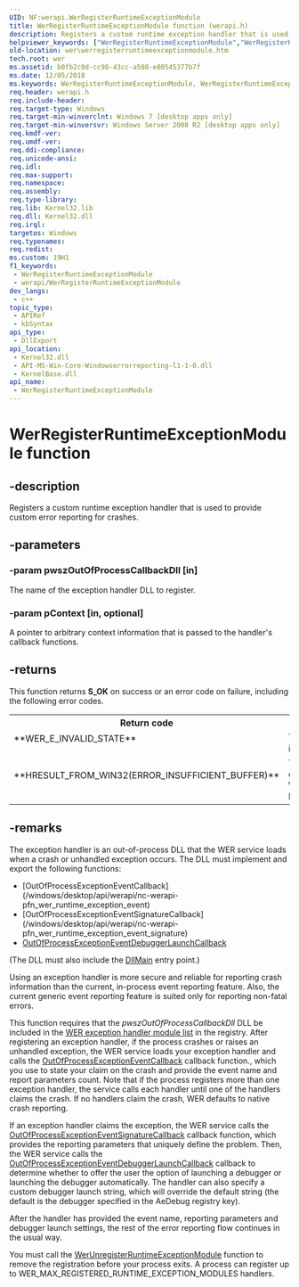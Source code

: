 ```yaml
---
UID: NF:werapi.WerRegisterRuntimeExceptionModule
title: WerRegisterRuntimeExceptionModule function (werapi.h)
description: Registers a custom runtime exception handler that is used to provide custom error reporting for crashes.
helpviewer_keywords: ["WerRegisterRuntimeExceptionModule","WerRegisterRuntimeExceptionModule function [Windows Error Reporting]","wer.werregisterruntimeexceptionmodule","werapi/WerRegisterRuntimeExceptionModule"]
old-location: wer\werregisterruntimeexceptionmodule.htm
tech.root: wer
ms.assetid: b0fb2c0d-cc98-43cc-a508-e80545377b7f
ms.date: 12/05/2018
ms.keywords: WerRegisterRuntimeExceptionModule, WerRegisterRuntimeExceptionModule function [Windows Error Reporting], wer.werregisterruntimeexceptionmodule, werapi/WerRegisterRuntimeExceptionModule
req.header: werapi.h
req.include-header: 
req.target-type: Windows
req.target-min-winverclnt: Windows 7 [desktop apps only]
req.target-min-winversvr: Windows Server 2008 R2 [desktop apps only]
req.kmdf-ver: 
req.umdf-ver: 
req.ddi-compliance: 
req.unicode-ansi: 
req.idl: 
req.max-support: 
req.namespace: 
req.assembly: 
req.type-library: 
req.lib: Kernel32.lib
req.dll: Kernel32.dll
req.irql: 
targetos: Windows
req.typenames: 
req.redist: 
ms.custom: 19H1
f1_keywords:
 - WerRegisterRuntimeExceptionModule
 - werapi/WerRegisterRuntimeExceptionModule
dev_langs:
 - c++
topic_type:
 - APIRef
 - kbSyntax
api_type:
 - DllExport
api_location:
 - Kernel32.dll
 - API-MS-Win-Core-Windowserrorreporting-l1-1-0.dll
 - KernelBase.dll
api_name:
 - WerRegisterRuntimeExceptionModule
---
```


# WerRegisterRuntimeExceptionModule function


## -description

Registers a custom runtime exception handler that is used to provide custom error reporting for crashes.

## -parameters

### -param pwszOutOfProcessCallbackDll [in]

The name of the exception handler DLL to register.

### -param pContext [in, optional]

A pointer to arbitrary context information that is passed to the handler's callback functions.

## -returns

This function returns **S_OK** on success or an error code on failure, including the following error codes.

<table>
<tr>
<th>Return code</th>
<th>Description</th>
</tr>
<tr>
<td width="40%">
<dl>
<dt>**WER_E_INVALID_STATE**</dt>
</dl>
</td>
<td width="60%">
The process state is not valid. For example, the process is in <a href="/windows/desktop/wsw/portal">application recovery mode</a>.

</td>
</tr>
<tr>
<td width="40%">
<dl>
<dt>**HRESULT_FROM_WIN32(ERROR_INSUFFICIENT_BUFFER)**</dt>
</dl>
</td>
<td width="60%">
The number of registered runtime exception modules exceeds the limit. A process can register up to WER_MAX_REGISTERED_RUNTIME_EXCEPTION_MODULES handlers.

</td>
</tr>
</table>

## -remarks

The exception handler is an out-of-process DLL that the WER service loads when a crash or unhandled exception occurs. The DLL must implement and export the following functions:

<ul>
<li>
[OutOfProcessExceptionEventCallback](/windows/desktop/api/werapi/nc-werapi-pfn_wer_runtime_exception_event)
</li>
<li>
[OutOfProcessExceptionEventSignatureCallback](/windows/desktop/api/werapi/nc-werapi-pfn_wer_runtime_exception_event_signature)
</li>
<li>
<a href="/windows/desktop/api/werapi/nc-werapi-pfn_wer_runtime_exception_debugger_launch">OutOfProcessExceptionEventDebuggerLaunchCallback</a>
</li>
</ul>
(The DLL must also include the <a href="/windows/desktop/Dlls/dllmain">DllMain</a> entry point.)

Using an exception handler is more secure and reliable for reporting crash information than the current, in-process event reporting feature. Also, the current generic event reporting feature is suited only for reporting non-fatal errors.

This function requires that the *pwszOutOfProcessCallbackDll* DLL be included in the <a href="/windows/desktop/wer/wer-settings">WER exception handler module list</a> in the registry. After registering an exception handler, if the process crashes or raises an unhandled exception, the WER service loads your exception handler and calls the [OutOfProcessExceptionEventCallback](/windows/desktop/api/werapi/nc-werapi-pfn_wer_runtime_exception_event) callback function., which you use to state your claim on the crash and provide the event name and report parameters count. Note that if the process registers more than one exception handler, the service calls each handler until one of the handlers claims the crash. If no handlers claim the crash, WER defaults to native crash reporting.

If an exception handler claims the exception, the WER service calls the [OutOfProcessExceptionEventSignatureCallback](/windows/desktop/api/werapi/nc-werapi-pfn_wer_runtime_exception_event_signature) callback function, which provides the reporting parameters that uniquely define the problem. Then, the WER service calls the <a href="/windows/desktop/api/werapi/nc-werapi-pfn_wer_runtime_exception_debugger_launch">OutOfProcessExceptionEventDebuggerLaunchCallback</a> callback to determine whether to offer the user the option of launching  a debugger or launching the debugger automatically. The handler can also specify a custom debugger launch string, which will override the default string (the default is the debugger specified in the AeDebug registry key).

After the handler has provided the event name, reporting parameters and debugger launch settings, the rest of the error reporting flow continues in the usual way.

You must call the <a href="/windows/desktop/api/werapi/nf-werapi-werunregisterruntimeexceptionmodule">WerUnregisterRuntimeExceptionModule</a> function to remove the registration before your process exits. A process can register up to WER_MAX_REGISTERED_RUNTIME_EXCEPTION_MODULES handlers.
